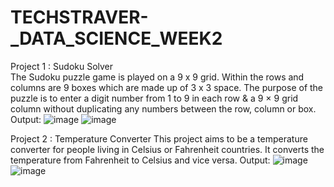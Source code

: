 # TECHSTRAVER-_DATA_SCIENCE_WEEK2

Project 1 : Sudoku Solver  
The Sudoku  puzzle game is played on a 9 x 9 grid. Within the rows and columns are 9 boxes which are made up of 3 x 3 space. The purpose of the  puzzle is to enter a digit number from 1 to 9 in each row & a 9 × 9 grid column without duplicating any numbers between the row, column or box. 
Output:
![image](https://github.com/user-attachments/assets/d60395e1-7f40-412e-b97f-a8edad50e747)
![image](https://github.com/user-attachments/assets/5653492e-5097-429b-9709-a98aab23391b)

Project 2 : Temperature Converter 
This project aims to be a temperature converter for people living in Celsius or Fahrenheit countries. It converts the temperature from Fahrenheit to Celsius and vice versa.
Output:
![image](https://github.com/user-attachments/assets/33029b64-ad31-4684-87d2-0f98163d0d99)
![image](https://github.com/user-attachments/assets/bd127fed-56db-403f-81d4-f003eb234ae7)




